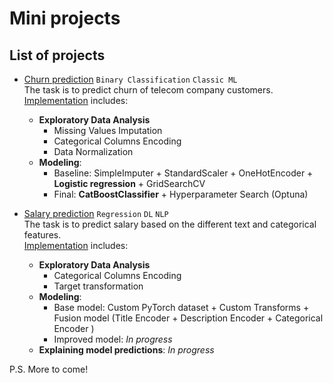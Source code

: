 # Mini projects

## List of projects

* [Churn prediction](https://nbviewer.org/github/Extremesarova/mini_projects/blob/main/churn/churn_prediction_front.ipynb) `Binary Classification` `Classic ML`  
The task is to predict churn of telecom company customers.  
[Implementation](https://github.com/Extremesarova/mini_projects/tree/main/churn) includes:
  * **Exploratory Data Analysis**
    * Missing Values Imputation
    * Categorical Columns Encoding
    * Data Normalization
  * **Modeling**:
    * Baseline: SimpleImputer + StandardScaler + OneHotEncoder + **Logistic regression** + GridSearchCV
    * Final: **CatBoostClassifier** + Hyperparameter Search (Optuna)

* [Salary prediction](https://nbviewer.org/github/Extremesarova/mini_projects/blob/main/salary_prediction/salary_prediction.ipynb) `Regression` `DL` `NLP`  
The task is to predict salary based on the different text and categorical features.  
[Implementation](https://github.com/Extremesarova/mini_projects/tree/main/salary_prediction) includes:
  * **Exploratory Data Analysis**
    * Categorical Columns Encoding
    * Target transformation
  * **Modeling**:
    * Base model: Custom PyTorch dataset + Custom Transforms + Fusion model (Title Encoder + Description Encoder + Categorical Encoder )
    * Improved model: *In progress*
  * **Explaining model predictions**: *In progress*

P.S. More to come!

